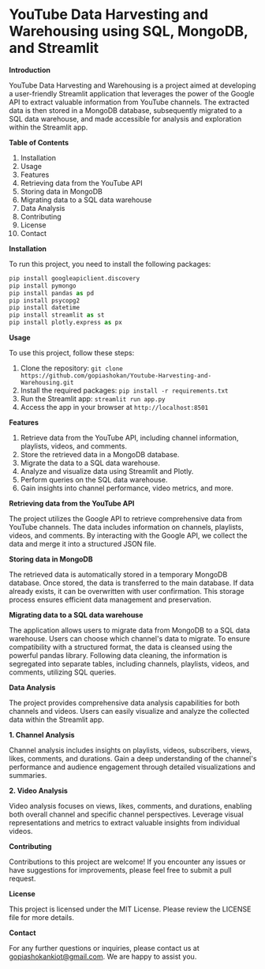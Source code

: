# YouTube Data Harvesting and Warehousing using SQL, MongoDB, and Streamlit

**Introduction**

YouTube Data Harvesting and Warehousing is a project aimed at developing a user-friendly Streamlit application that leverages the power of the Google API to extract valuable information from YouTube channels. The extracted data is then stored in a MongoDB database, subsequently migrated to a SQL data warehouse, and made accessible for analysis and exploration within the Streamlit app.

**Table of Contents**

1. Installation
2. Usage
3. Features
4. Retrieving data from the YouTube API
5. Storing data in MongoDB
6. Migrating data to a SQL data warehouse
7. Data Analysis
8. Contributing
9. License
10. Contact

**Installation**

To run this project, you need to install the following packages:
```python
pip install googleapiclient.discovery
pip install pymongo
pip install pandas as pd
pip install psycopg2
pip install datetime
pip install streamlit as st
pip install plotly.express as px
```

**Usage**

To use this project, follow these steps:

1. Clone the repository: ```git clone https://github.com/gopiashokan/Youtube-Harvesting-and-Warehousing.git```
2. Install the required packages: ```pip install -r requirements.txt```
3. Run the Streamlit app: ```streamlit run app.py```
4. Access the app in your browser at ```http://localhost:8501```

**Features**

1. Retrieve data from the YouTube API, including channel information, playlists, videos, and comments.
2. Store the retrieved data in a MongoDB database.
3. Migrate the data to a SQL data warehouse.
4. Analyze and visualize data using Streamlit and Plotly.
5. Perform queries on the SQL data warehouse.
6. Gain insights into channel performance, video metrics, and more.

**Retrieving data from the YouTube API**

The project utilizes the Google API to retrieve comprehensive data from YouTube channels. The data includes information on channels, playlists, videos, and comments. By interacting with the Google API, we collect the data and merge it into a structured JSON file.

**Storing data in MongoDB**

The retrieved data is automatically stored in a temporary MongoDB database. Once stored, the data is transferred to the main database. If data already exists, it can be overwritten with user confirmation. This storage process ensures efficient data management and preservation.

**Migrating data to a SQL data warehouse**

The application allows users to migrate data from MongoDB to a SQL data warehouse. Users can choose which channel's data to migrate. To ensure compatibility with a structured format, the data is cleansed using the powerful pandas library. Following data cleaning, the information is segregated into separate tables, including channels, playlists, videos, and comments, utilizing SQL queries.

**Data Analysis**

The project provides comprehensive data analysis capabilities for both channels and videos. Users can easily visualize and analyze the collected data within the Streamlit app.

**1. Channel Analysis**

Channel analysis includes insights on playlists, videos, subscribers, views, likes, comments, and durations. Gain a deep understanding of the channel's performance and audience engagement through detailed visualizations and summaries.

**2. Video Analysis**

Video analysis focuses on views, likes, comments, and durations, enabling both overall channel and specific channel perspectives. Leverage visual representations and metrics to extract valuable insights from individual videos.

**Contributing**

Contributions to this project are welcome! If you encounter any issues or have suggestions for improvements, please feel free to submit a pull request.

**License**

This project is licensed under the MIT License. Please review the LICENSE file for more details.

**Contact**

For any further questions or inquiries, please contact us at gopiashokankiot@gmail.com. We are happy to assist you.
